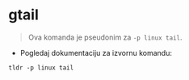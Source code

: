 # gtail

> Ova komanda je pseudonim za `-p linux tail`.

- Pogledaj dokumentaciju za izvornu komandu:

`tldr -p linux tail`
